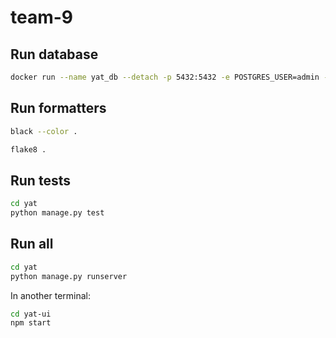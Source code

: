 # team-9

## Run database
```bash
docker run --name yat_db --detach -p 5432:5432 -e POSTGRES_USER=admin -e POSTGRES_PASSWORD=admin -e -d postgres:16
```

## Run formatters
```bash
black --color .
```

```bash
flake8 .
```

## Run tests
```bash
cd yat
python manage.py test
```

## Run all
```bash
cd yat
python manage.py runserver
```
In another terminal:
```bash
cd yat-ui
npm start
```